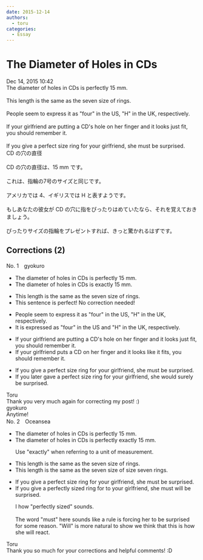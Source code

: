 ```yaml
---
date: 2015-12-14
authors:
  - toru
categories:
  - Essay
---
```


<h1 id="subject_show">The Diameter of Holes in CDs</h1>
<div class="date">Dec 14, 2015 10:42</div>
<div id="post"><div id="body_show_ori">
The diameter of holes in CDs is perfectly 15 mm.<br/><br/>This length is the same as the seven size of rings.<br/><br/>People seem to express it as "four" in the US, "H" in the UK, respectively.<br/><br/>If your girlfriend are putting a CD's hole on her finger and it looks just fit, you should remember it.<br/><br/>If you give a perfect size ring for your girlfriend, she must be surprised.
</div></div>

<!-- more -->

<div id="post_ja"><div id="body_show_mo">
CD の穴の直径<br/><br/>CD の穴の直径は、15 mm です。<br/><br/>これは、指輪の7号のサイズと同じです。<br/><br/>アメリカでは 4、イギリスでは H と表すようです。<br/><br/>もしあなたの彼女が CD の穴に指をぴったりはめていたなら、それを覚えておきましょう。<br/><br/>ぴったりサイズの指輪をプレゼントすれば、きっと驚かれるはずです。
</div></div>

## Corrections (2)
<div id="block"><div class="first_name"> No. 1　<span class="just_name">gyokuro</span></div><div id="block2">
<ul class="correction_field">
<li class="incorrect">The diameter of holes in CDs is perfectly 15 mm.</li>
<li class="corrected correct">
The diameter of holes in CDs is <span class="f_blue">exactly </span>15 mm.
</li>
</ul>
<ul class="correction_field">
<li class="incorrect">This length is the same as the seven size of rings.</li>
<li class="corrected perfect">This sentence is perfect! No correction needed!</li>
</ul>
<ul class="correction_field">
<li class="incorrect">People seem to express it as "four" in the US, "H" in the UK, respectively.</li>
<li class="corrected correct">
<span class="f_blue">It is expressed</span> as "four" in the US <span class="f_blue">and </span>"H" in the UK, respectively.
</li>
</ul>
<ul class="correction_field">
<li class="incorrect">If your girlfriend are putting a CD's hole on her finger and it looks just fit, you should remember it.</li>
<li class="corrected correct">
If your girlfriend <span class="f_blue">puts </span>a CD on her finger and it looks <span class="f_red">like it fits</span>, you should remember it.
</li>
</ul>
<ul class="correction_field">
<li class="incorrect">If you give a perfect size ring for your girlfriend, she must be surprised.</li>
<li class="corrected correct">
If you <span class="f_blue">later gave </span>a perfect size ring for your girlfriend, she <span class="f_blue">would surely </span>be surprised.
</li>
</ul>
</div><div class="name"><span class="just_name">Toru</span><br>
Thank you very much again for correcting my post! :)
</div>
<div class="name"><span class="just_name">gyokuro</span><br>
Anytime!
</div>
</div>
<div id="block"><div class="first_name"> No. 2　<span class="just_name">Oceansea</span></div><div id="block2">
<ul class="correction_field">
<li class="incorrect">The diameter of holes in CDs is perfectly 15 mm.</li>
<li class="corrected correct">
The diameter of holes in CDs is <span class="f_gray"><span class="sline">perfectly</span></span> <span class="f_blue">exactly</span> 15 mm.
<p class="correction_comment">Use "exactly" when referring to a unit of measurement.</p>
</li>
</ul>
<ul class="correction_field">
<li class="incorrect">This length is the same as the seven size of rings.</li>
<li class="corrected correct">
This length is the same as<span class="sline"><span class="f_gray"> the seven size of</span></span><span class="f_gray"></span> <span class="f_red">size seven</span> rings.
</li>
</ul>
<ul class="correction_field">
<li class="incorrect">If you give a perfect size ring for your girlfriend, she must be surprised.</li>
<li class="corrected correct">
If you give a perfect<span class="f_red">ly</span> size<span class="f_red">d</span> ring <span class="f_gray"><span class="sline">for</span></span> <span class="f_red">to</span> your girlfriend, she <span class="f_gray"><span class="sline">must</span></span> <span class="f_blue">will</span> be surprised.
<p class="correction_comment">I how "perfectly sized" sounds.<br/><br/>The word "must" here sounds like a rule is forcing her to be surprised for some reason. "Will" is more natural to show  we think that this is how she will react.</p>
</li>
</ul>
</div><div class="name"><span class="just_name">Toru</span><br>
Thank you so much for your corrections and helpful comments! :D
</div>
</div>

